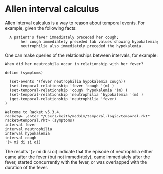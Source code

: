 Allen interval calculus
=======================

Allen interval calculus is a way to reason about temporal events. For example, given the following facts:

      A patient's fever immediately preceded her cough;
           her cough immediately preceded lab values showing hypokalemia;
           neutrophilia also immediately preceded the hypokalemia.

One can make queries of the relationships between intervals, for example:

    When did her neutrophila occur in relationship with her fever?
``` Racket
define (symptoms)
  
  (set-events '(fever neutrophilia hypokalemia cough))
  (set-temporal-relationship 'fever 'cough '(m) )
  (set-temporal-relationship 'cough 'hypokalemia '(m) )
  (set-temporal-relationship 'neutrophilia 'hypokalemia '(m) )
  (get-temporal-relationship 'neutrophilia 'fever)
)

Welcome to Racket v5.3.4.
racket@> ,enter "/Users/keith/medsim/temporal-logic/temporal.rkt"
racket@temporal.rkt> (symptoms)
interval fever
interval neutrophilia
interval hypokalemia
interval cough
'(> mi di si oi)
```
The results '(> mi di si oi) indicate that the episode of neutrophilia either came after the fever (but not immediately), came immediately after the fever, started concurrently with the fever, or was overlapped with the duration of the fever.

